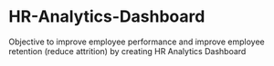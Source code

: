 # HR-Analytics-Dashboard
Objective to improve employee performance and improve employee retention (reduce attrition) by creating HR Analytics Dashboard
